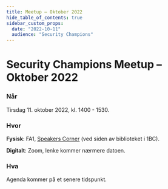 ```yaml
---
title: Meetup – Oktober 2022
hide_table_of_contents: true
sidebar_custom_props:
  date: "2022-10-11"
  audience: "Security Champions"
---
```


# Security Champions Meetup – Oktober 2022

### Når

Tirsdag 11. oktober 2022, kl. 1400 - 1530.

### Hvor

**Fysisk**: FA1, [Speakers Corner](https://navno.sharepoint.com/sites/enhet-arbeids-og-velferdsdirektoratet/SitePages/Speakers-Corner.aspx) (ved siden av biblioteket i 1BC).

**Digitalt**: Zoom, lenke kommer nærmere datoen.

### Hva

Agenda kommer på et senere tidspunkt.
